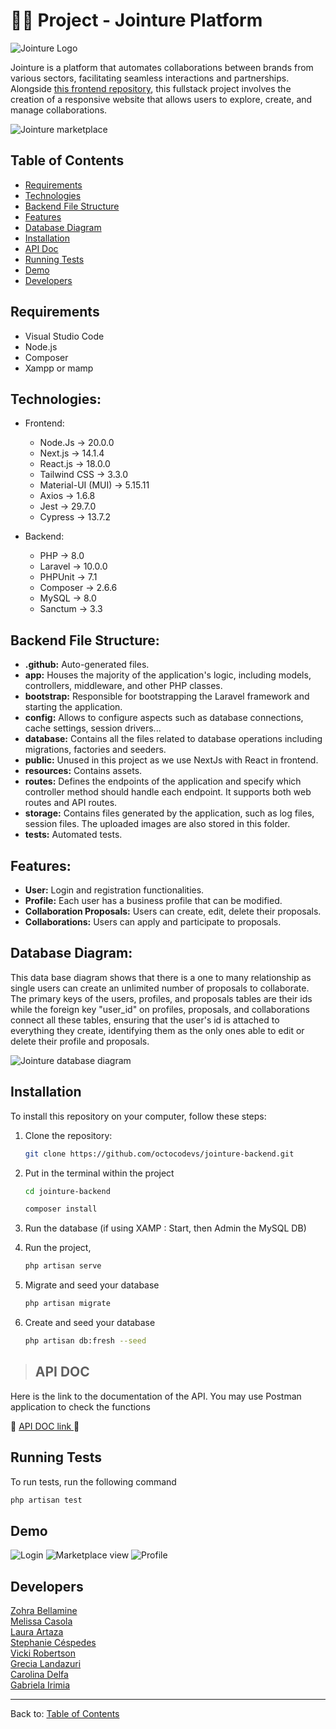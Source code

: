 # 👥🤝 Project - Jointure Platform

![Jointure Logo](./public/img/jointure-logo.png)

Jointure is a platform that automates collaborations between brands from various sectors, facilitating seamless interactions and partnerships. Alongside [this frontend repository](https://github.com/octocodevs/jointure-frontend/tree/main), this fullstack project involves the creation of a responsive website that allows users to explore, create, and manage collaborations.

![Jointure marketplace](./public/img/marketplace2.png)

## Table of Contents

- [Requirements](#requirements)
- [Technologies](#technologies)
- [Backend File Structure](#backend-file-structure)
- [Features](#features)
- [Database Diagram](#database-diagram)
- [Installation](#installation)
- [API Doc](#api-doc)
- [Running Tests](#running-tests)
- [Demo](#demo)
- [Developers](#developers)

## Requirements

- Visual Studio Code
- Node.js 
- Composer
- Xampp or mamp

## Technologies:

- Frontend:
  - Node.Js -> 20.0.0
  - Next.js -> 14.1.4
  - React.js -> 18.0.0
  - Tailwind CSS -> 3.3.0
  - Material-UI (MUI) -> 5.15.11
  - Axios -> 1.6.8
  - Jest -> 29.7.0
  - Cypress -> 13.7.2

- Backend:
  - PHP -> 8.0
  - Laravel -> 10.0.0
  - PHPUnit -> 7.1
  - Composer -> 2.6.6
  - MySQL -> 8.0
  - Sanctum -> 3.3

## Backend File Structure:

- **.github:** Auto-generated files.
- **app:** Houses the majority of the application's logic, including models, controllers, middleware, and other PHP classes.
- **bootstrap:** Responsible for bootstrapping the Laravel framework and starting the application. 
- **config:** Allows to configure aspects such as database connections, cache settings, session drivers...
- **database:** Contains all the files related to database operations including migrations, factories and seeders.
- **public:** Unused in this project as we use NextJs with React in frontend.
- **resources:** Contains assets.
- **routes:** Defines the endpoints of the application and specify which controller method should handle each endpoint. It supports both web routes and API routes.
- **storage:** Contains files generated by the application, such as log files, session files. The uploaded images are also stored in this folder.
- **tests:** Automated tests.
  

## Features:

- **User:** Login and registration functionalities.
- **Profile:** Each user has a business profile that can be modified.
- **Collaboration Proposals:** Users can create, edit, delete their proposals.
- **Collaborations:** Users can apply and participate to proposals.

## Database Diagram:

This data base diagram shows that there is a one to many relationship as single users can create an unlimited number of proposals to collaborate. The primary keys of the users, profiles, and proposals tables are their ids while the foreign key "user_id" on profiles, proposals, and collaborations connect all these tables, ensuring that the user's id is attached to everything they create, identifying them as the only ones able to edit or delete their profile and proposals.  

![Jointure database diagram](./public/img/database-diagram.png)


## Installation
To install this repository on your computer, follow these steps:

1. Clone the repository:
    ```bash
    git clone https://github.com/octocodevs/jointure-backend.git
    ```
2. Put in the terminal within the project
    ```bash
    cd jointure-backend
    ```
    ```bash
    composer install
    ```
3. Run the database (if using XAMP : Start, then Admin the MySQL DB)
    
4. Run the project, 
    ```bash
    php artisan serve  
   
    ```
5. Migrate and seed your database 
    ```bash
    php artisan migrate
    ```
5. Create and seed your database 
    ```bash
    php artisan db:fresh --seed
    ```
   
   
> ## API DOC
Here is the link to the documentation of the API. You may use Postman application to check the functions

🔗 [API DOC link ]() 🔗



## Running Tests

To run tests, run the following command

   ```bash
   php artisan test
   ```

## Demo
![Login](./public/img/login.png)
![Marketplace view](./public/img/marketplace.png)
![Profile](./public/img/profile.png)



## Developers

[Zohra Bellamine](https://www.linkedin.com/in/z-bellamine/) <br>
[Melissa Casola](https://www.linkedin.com/in/melissa-casola/) <br>
[Laura Artaza](https://www.linkedin.com/in/laura-artaza/) <br>
[Stephanie Céspedes](https://www.linkedin.com/in/stephanie-cespedes/) <br>
[Vicki Robertson](https://www.linkedin.com/in/vickirobertson/) <br>
[Grecia Landazuri](https://www.linkedin.com/in/grecialh/) <br>
[Carolina Delfa](https://www.linkedin.com/in/carolina-delfa-silvestre/) <br>
[Gabriela Irimia](https://www.linkedin.com/in/gabriela-irimia/) <br>


---

Back to: [Table of Contents](#table-of-contents)
